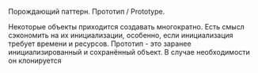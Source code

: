  Порождающий паттерн.
 Прототип / Prototype.
 
 Некоторые объекты приходится создавать многократно. 
 Есть смысл сэкономить на их инициализации, особенно, если инициализация требует времени и ресурсов. 
 Прототип - это заранее инициализированный и сохранённый объект. В случае необходимости он клонируется